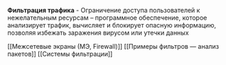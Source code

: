 **Фильтрация трафика** - Ограничение доступа пользователей к нежелательным ресурсам – программное обеспечение, которое анализирует трафик, вычисляет и блокирует опасную информацию, позволяя избежать заражения вирусом или утечки данных

[[Межсетевые экраны (МЭ, Firewall)]]
[[Примеры фильтров — анализ пакетов]]
[[Системы фильтрации]]
